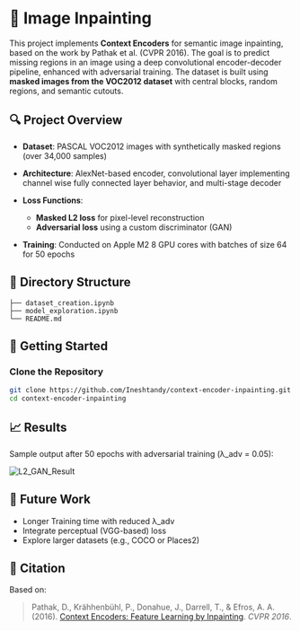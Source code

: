 # 🧠 Image Inpainting

This project implements **Context Encoders** for semantic image inpainting, based on the work by Pathak et al. (CVPR 2016). The goal is to predict missing regions in an image using a deep convolutional encoder-decoder pipeline, enhanced with adversarial training. The dataset is built using **masked images from the VOC2012 dataset** with central blocks, random regions, and semantic cutouts.

## 🔍 Project Overview

* **Dataset**: PASCAL VOC2012 images with synthetically masked regions (over 34,000 samples)
* **Architecture**: AlexNet-based encoder, convolutional layer implementing channel wise fully connected layer behavior, and multi-stage decoder
* **Loss Functions**:

  * **Masked L2 loss** for pixel-level reconstruction
  * **Adversarial loss** using a custom discriminator (GAN)
* **Training**: Conducted on Apple M2 8 GPU cores with batches of size 64 for 50 epochs

## 📂 Directory Structure

```
├── dataset_creation.ipynb
├── model_exploration.ipynb
└── README.md
```

## 🚀 Getting Started

### Clone the Repository

```bash
git clone https://github.com/Ineshtandy/context-encoder-inpainting.git
cd context-encoder-inpainting
```

## 📈 Results

Sample output after 50 epochs with adversarial training (λ\_adv = 0.05):

![L2_GAN_Result](https://github.com/user-attachments/assets/c7edd660-2f4a-4391-af7e-6dead7bfd3b6)

## 🧪 Future Work

* Longer Training time with reduced λ\_adv
* Integrate perceptual (VGG-based) loss
* Explore larger datasets (e.g., COCO or Places2)

## 📝 Citation

Based on:

> Pathak, D., Krähhenbühl, P., Donahue, J., Darrell, T., & Efros, A. A. (2016). [Context Encoders: Feature Learning by Inpainting](https://arxiv.org/abs/1604.07379). *CVPR 2016*.
